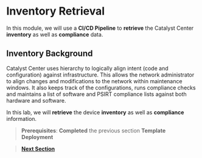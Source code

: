 # Inventory Retrieval

In this module, we will use a **CI/CD Pipeline** to **retrieve** the Catalyst Center **inventory** as well as **compliance** data. 

## Inventory Background

Catalyst Center uses hierarchy to logically align intent (code and configuration) against infrastructure. This allows the network administrator to align changes and modifications to the network within maintenance windows. It also keeps track of the configurations, runs compliance checks and maintains a list of software and PSIRT compliance lists against both hardware and software.

In this lab, we will **retrieve** the device **inventory** as well as **compliance** information. 

> **Prerequisites**: **Completed** the previous section **Template Deployment**

> [**Next Section**](./02-preparation.md)
